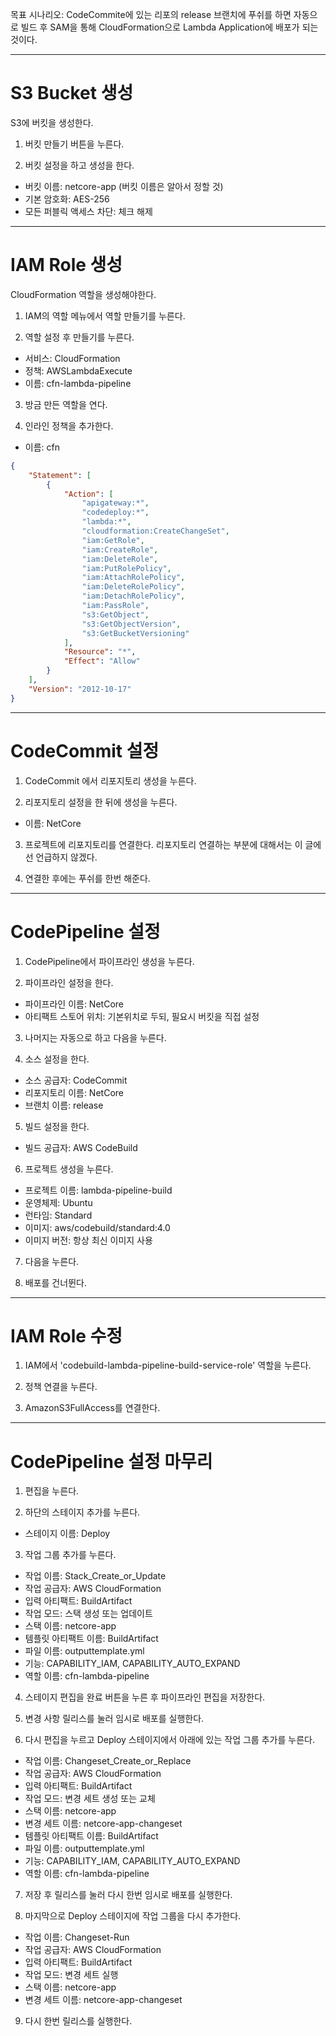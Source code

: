 목표 시나리오: CodeCommite에 있는 리포의 release 브랜치에 푸쉬를 하면 자동으로 빌드 후 SAM을 통해 CloudFormation으로 Lambda Application에 배포가 되는 것이다.

---

# S3 Bucket 생성

S3에 버킷을 생성한다.

1. 버킷 만들기 버튼을 누른다.

2. 버킷 설정을 하고 생성을 한다.

- 버킷 이름: netcore-app (버킷 이름은 알아서 정할 것)
- 기본 암호화: AES-256
- 모든 퍼블릭 액세스 차단: 체크 해제

---

# IAM Role 생성

CloudFormation 역할을 생성해야한다.

1. IAM의 역할 메뉴에서 역할 만들기를 누른다.

2. 역할 설정 후 만들기를 누른다.

- 서비스: CloudFormation
- 정책: AWSLambdaExecute
- 이름: cfn-lambda-pipeline

3. 방금 만든 역할을 연다.

4. 인라인 정책을 추가한다.

- 이름: cfn

```json
{
    "Statement": [
        {
            "Action": [
                "apigateway:*",
                "codedeploy:*",
                "lambda:*",
                "cloudformation:CreateChangeSet",
                "iam:GetRole",
                "iam:CreateRole",
                "iam:DeleteRole",
                "iam:PutRolePolicy",
                "iam:AttachRolePolicy",
                "iam:DeleteRolePolicy",
                "iam:DetachRolePolicy",
                "iam:PassRole",
                "s3:GetObject",
                "s3:GetObjectVersion",
                "s3:GetBucketVersioning"
            ],
            "Resource": "*",
            "Effect": "Allow"
        }
    ],
    "Version": "2012-10-17"
}
```

---

# CodeCommit 설정

1. CodeCommit 에서 리포지토리 생성을 누른다.

2. 리포지토리 설정을 한 뒤에 생성을 누른다.

- 이름: NetCore

3. 프로젝트에 리포지토리를 연결한다. 리포지토리 연결하는 부분에 대해서는 이 글에선 언급하지 않겠다.

4. 연결한 후에는 푸쉬를 한번 해준다.

---

# CodePipeline 설정

1. CodePipeline에서 파이프라인 생성을 누른다.

2. 파이프라인 설정을 한다.

- 파이프라인 이름: NetCore
- 아티팩트 스토어 위치: 기본위치로 두되, 필요시 버킷을 직접 설정

3. 나머지는 자동으로 하고 다음을 누른다.

4. 소스 설정을 한다.

- 소스 공급자: CodeCommit
- 리포지토리 이름: NetCore
- 브랜치 이름: release

5. 빌드 설정을 한다.

- 빌드 공급자: AWS CodeBuild

6. 프로젝트 생성을 누른다.

- 프로젝트 이름: lambda-pipeline-build
- 운영체제: Ubuntu
- 런타임: Standard
- 이미지: aws/codebuild/standard:4.0
- 이미지 버전: 항상 최신 이미지 사용

7. 다음을 누른다.

8. 배포를 건너뛴다.

---

# IAM Role 수정

1. IAM에서 'codebuild-lambda-pipeline-build-service-role' 역할을 누른다.

2. 정책 연결을 누른다.

3. AmazonS3FullAccess를 연결한다.

---

# CodePipeline 설정 마무리

1. 편집을 누른다.

2. 하단의 스테이지 추가를 누른다.

- 스테이지 이름: Deploy

3. 작업 그룹 추가를 누른다.

- 작업 이름: Stack_Create_or_Update
- 작업 공급자: AWS CloudFormation
- 입력 아티팩트: BuildArtifact
- 작업 모드: 스택 생성 또는 업데이트
- 스택 이름: netcore-app
- 템플릿 아티팩트 이름: BuildArtifact
- 파일 이름: outputtemplate.yml
- 기능: CAPABILITY_IAM, CAPABILITY_AUTO_EXPAND
- 역할 이름: cfn-lambda-pipeline

4. 스테이지 편집을 완료 버튼을 누른 후 파이프라인 편집을 저장한다.

5. 변경 사항 릴리스를 눌러 임시로 배포를 실행한다.

6. 다시 편집을 누르고 Deploy 스테이지에서 아래에 있는 작업 그룹 추가를 누른다.

- 작업 이름: Changeset_Create_or_Replace
- 작업 공급자: AWS CloudFormation
- 입력 아티팩트: BuildArtifact
- 작업 모드: 변경 세트 생성 또는 교체
- 스택 이름: netcore-app
- 변경 세트 이름: netcore-app-changeset
- 템플릿 아티팩트 이름: BuildArtifact
- 파일 이름: outputtemplate.yml
- 기능: CAPABILITY_IAM, CAPABILITY_AUTO_EXPAND
- 역할 이름: cfn-lambda-pipeline

7. 저장 후 릴리스를 눌러 다시 한번 임시로 배포를 실행한다.

8. 마지막으로 Deploy 스테이지에 작업 그룹을 다시 추가한다.

- 작업 이름: Changeset-Run
- 작업 공급자: AWS CloudFormation
- 입력 아티팩트: BuildArtifact
- 작업 모드: 변경 세트 실행
- 스택 이름: netcore-app
- 변경 세트 이름: netcore-app-changeset

9. 다시 한번 릴리스를 실행한다.